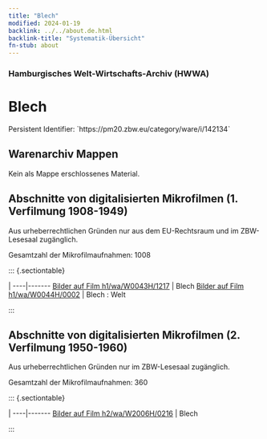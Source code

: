 ```yaml
---
title: "Blech"
modified: 2024-01-19
backlink: ../../about.de.html
backlink-title: "Systematik-Übersicht"
fn-stub: about
---
```


### Hamburgisches Welt-Wirtschafts-Archiv (HWWA)

# Blech

<div class="hint">Persistent Identifier: `https://pm20.zbw.eu/category/ware/i/142134`</div>







## Warenarchiv Mappen





Kein als Mappe erschlossenes Material.



<a id="filmsections" />

## Abschnitte von digitalisierten Mikrofilmen (1. Verfilmung 1908-1949)

<p>Aus urheberrechtlichen Gründen nur aus dem EU-Rechtsraum und im ZBW-Lesesaal zugänglich.</p>


<p>Gesamtzahl der Mikrofilmaufnahmen: 1008</p>





::: {.sectiontable}

 | 
----|-------
<a class="btn" href="https://pm20.zbw.eu/film/h1/wa/W0043H/1217" rel="nofollow">Bilder auf Film h1/wa/W0043H/1217</a> | Blech
<a class="btn" href="https://pm20.zbw.eu/film/h1/wa/W0044H/0002" rel="nofollow">Bilder auf Film h1/wa/W0044H/0002</a> | Blech : Welt


:::




## Abschnitte von digitalisierten Mikrofilmen (2. Verfilmung 1950-1960)

<p>Aus urheberrechtlichen Gründen nur im ZBW-Lesesaal zugänglich.</p>


<p>Gesamtzahl der Mikrofilmaufnahmen: 360</p>





::: {.sectiontable}

 | 
----|-------
<a class="btn" href="https://pm20.zbw.eu/film/h2/wa/W2006H/0216" rel="nofollow">Bilder auf Film h2/wa/W2006H/0216</a> | Blech


:::

















